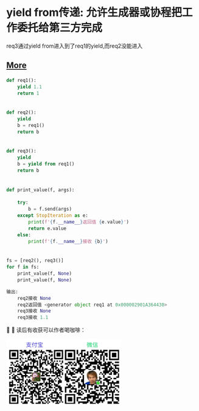 # yield from传递: 允许生成器或协程把工作委托给第三方完成

req3通过yield from进入到了req1的yield,而req2没能进入

## [More](directory.md)

``` python
def req1():
    yield 1.1
    return 1


def req2():
    yield
    b = req1()
    return b


def req3():
    yield
    b = yield from req1()
    return b


def print_value(f, args):

    try:
        b = f.send(args)
    except StopIteration as e:
        print(f'{f.__name__}返回值 {e.value}')
        return e.value
    else:
        print(f'{f.__name__}接收 {b}')


fs = [req2(), req3()]
for f in fs:
    print_value(f, None)
    print_value(f, None)

```

``` python
输出:
    req2接收 None
    req2返回值 <generator object req1 at 0x000002901A364430>
    req3接收 None
    req3接收 1.1
```

:ribbon: :ribbon: 读后有收获可以作者喝咖啡：

<img src="aw2.png" width="60%"/>
